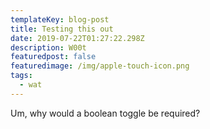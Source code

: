 ```yaml
---
templateKey: blog-post
title: Testing this out
date: 2019-07-22T01:27:22.298Z
description: W00t
featuredpost: false
featuredimage: /img/apple-touch-icon.png
tags:
  - wat
---
```

Um, why would a boolean toggle be required?
